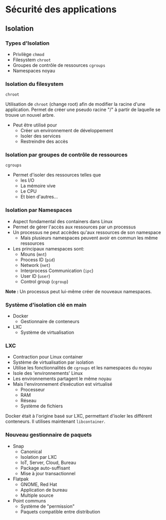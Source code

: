 
# Sécurité des applications

## Isolation

### Types d'Isolation

* Privilège `chmod`
* Filesystem `chroot`
* Groupes de contrôle de ressources `cgroups`
* Namespaces noyau

### Isolation du filesystem

`chroot`

Utilisation de `chroot` (change root) afin de modifier la racine d'une application. Permet de créer une pseudo racine "/" à partir de laquelle se trouve
un nouvel arbre.

* Peut être utilisé pour
	* Créer un environnement de développement
	* Isoler des services
	* Restreindre des accès

### Isolation par groupes de contrôle de ressources

`cgroups`

* Permet d'isoler des ressources telles que
	* les I/O
	* La mémoire vive
	* Le CPU
	* Et bien d'autres...


### Isolation par Namespaces

* Aspect fondamental des containers dans Linux
* Permet de gérer l'accès aux ressources par un processus
* Un processus ne peut accèdes qu'aux ressources de son namespace
	* Mais plusieurs namespaces peuvent avoir en commun les même ressources
* Les principaux namespaces sont:
	* Mouns (`mnt`)
	* Process ID (`pid`)
	* Network (`net`)
	* Interprocess Communication (`ipc`)
	* User ID (`user`)
	* Control group (`cgroup`)

**Note :** Un processus peut lui-même créer de nouveaux namespaces.



### Système d'isolation clé en main

* Docker
 	* Gestionnaire de conteneurs
* LXC
	* Système de virtualisation


### LXC

* Contraction pour Linux container
* Système de virtualisation par isolation
* Utilise les fonctionnalités de `cgroups` et les namespaces du noyau
* Isole des 'environnements' Linux
* Les environnements partagent le même noyau
* Mais l'environnement d’exécution est virtualisé
	* Processeur
	* RAM
	* Réseau
	* Système de fichiers

Docker était à l'origine basé sur LXC, permettant d'isoler les différent conteneurs. Il utilises maintenant `libcontainer`.



### Nouveau gestionnaire de paquets

 * Snap
	 * Canonical
	 * Isolation par LXC
	 * IoT, Server, Cloud, Bureau
	 * Package auto-suffisant
	 * Mise à jour transactionnel
 * Flatpak
	 * GNOME, Red Hat
	 * Application de bureau
	 * Multiple source
 * Point communs
	 * Système de "permission"
	 * Paquets compatible entre distribution
